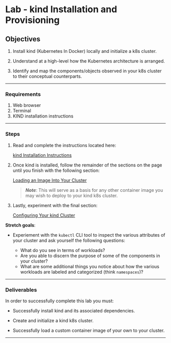 # Lab - kind Installation and Provisioning

## **Objectives**

1. Install kind (Kubernetes In Docker) locally and initialize a k8s cluster.

1. Understand at a high-level how the Kubernetes architecture is arranged.

1. Identify and map the components/objects observed in your k8s cluster to
their conceptual counterparts.

-------------------------------------------------

### **Requirements**

1. Web browser
1. Terminal
1. KIND installation instructions

-------------------------------------------------

### **Steps**

1. Read and complete the instructions located here:

    [kind Installation Instructions](https://kind.sigs.k8s.io/docs/user/quick-start/#installation)

1. Once kind is installed, follow the remainder of the sections on the page until you finish with the following section:

    [Loading an Image Into Your Cluster](https://kind.sigs.k8s.io/docs/user/quick-start/#loading-an-image-into-your-cluster)

    > _**Note**_: This will serve as a basis for any other container image you may wish to deploy to your kind k8s cluster.

1. Lastly, experiment with the final section:

    [Configuring Your kind Cluster](https://kind.sigs.k8s.io/docs/user/quick-start/#configuring-your-kind-cluster)

**Stretch goals**:

* Experiement with the `kubectl` CLI tool to inspect the various attributes
of your cluster and ask yourself the following questions:

  * What do you see in terms of workloads?
  * Are you able to discern the purpose of some of the components in your
  cluster?
  * What are some additional things you notice about how the various
  workloads are labeled and categorized (think `namespaces`)?

-------------------------------------------------

### **Deliverables**

In order to successfully complete this lab you must:

* Successfully install kind and its associated dependencies.

* Create and initialize a kind k8s cluster.

* Successfully load a custom container image of your own to your
cluster.

-------------------------------------------------
